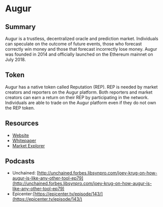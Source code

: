 # Augur

## Summary

Augur is a trustless, decentralized oracle and prediction market. Individuals can speculate on the outcome of future events, those who forecast correctly win money and those that forecast incorrectly lose money. Augur was founded in 2014 and officially launched on the Ethereum mainnet on July 2018.

## Token

Augur has a native token called Reputation \(REP\). REP is needed by market creators and reporters on the Augur platform. Both reporters and market creators can earn a return on their REP by participating in the network. Individuals are able to trade on the Augur platform even if they do not own the REP token.

## Resources

* [Website](https://www.augur.net/)
* [Whitepaper](https://github.com/AugurProject/whitepaper)
* [Market Explorer](https://predictions.global/)

## Podcasts

* Unchained: [http://unchained.forbes.libsynpro.com/joey-krug-on-how-augur-is-like-any-other-tool-ep79](http://unchained.forbes.libsynpro.com/joey-krug-on-how-augur-is-like-any-other-tool-ep79)
* Epicenter:[https://epicenter.tv/episode/143/](https://epicenter.tv/episode/143/)

